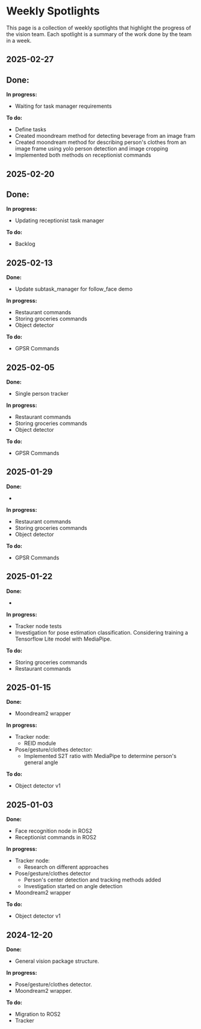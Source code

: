 # Weekly Spotlights

This page is a collection of weekly spotlights that highlight the progress of the vision team. Each spotlight is a summary of the work done by the team in a week.

## 2025-02-27
**Done:**
- 

**In progress:**
- Waiting for task manager requirements

**To do:**
- Define tasks
- Created moondream method for detecting beverage from an image fram
- Created moondream method for describing person's clothes from an image frame using yolo person detection and image cropping
- Implemented both methods on receptionist commands

## 2025-02-20
**Done:**
- 

**In progress:**
- Updating receptionist task manager

**To do:**
- Backlog

## 2025-02-13
**Done:**

- Update subtask_manager for follow_face demo

**In progress:**

- Restaurant commands
- Storing groceries commands
- Object detector

**To do:**
- GPSR Commands

## 2025-02-05
**Done:**
- Single person tracker

**In progress:**

- Restaurant commands
- Storing groceries commands
- Object detector

**To do:**
- GPSR Commands

## 2025-01-29
**Done:**

- 

**In progress:**

- Restaurant commands
- Storing groceries commands
- Object detector

**To do:**
- GPSR Commands

## 2025-01-22
**Done:**

- 

**In progress:**

- Tracker node tests
- Investigation for pose estimation classification. Considering training a Tensorflow Lite model with MediaPipe.


**To do:**

- Storing groceries commands
- Restaurant commands

## 2025-01-15
**Done:**

- Moondream2 wrapper

**In progress:**

- Tracker node: 
    - REID module 
- Pose/gesture/clothes detector:
    - Implemented S2T ratio with MediaPipe to determine person's general angle

**To do:**

- Object detector v1

## 2025-01-03
**Done:**

- Face recognition node in ROS2
- Receptionist commands in ROS2

**In progress:**

- Tracker node: 
    - Research on different approaches
- Pose/gesture/clothes detector
    - Person's center detection and tracking methods added
    - Investigation started on angle detection
- Moondream2 wrapper

**To do:**

- Object detector v1



## 2024-12-20

**Done:**

- General vision package structure.

**In progress:**

- Pose/gesture/clothes detector.
- Moondream2 wrapper.

**To do:**

- Migration to ROS2
- Tracker